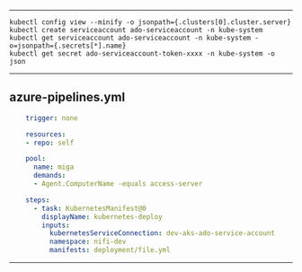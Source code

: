 -------

    kubectl config view --minify -o jsonpath={.clusters[0].cluster.server}
    kubectl create serviceaccount ado-serviceaccount -n kube-system
    kubectl get serviceaccount ado-serviceaccount -n kube-system -o=jsonpath={.secrets[*].name}
    kubectl get secret ado-serviceaccount-token-xxxx -n kube-system -o json

-------



azure-pipelines.yml
-------

```yml
    trigger: none

    resources:
    - repo: self

    pool: 
      name: miga
      demands:  
      - Agent.ComputerName -equals access-server

    steps:
      - task: KubernetesManifest@0
        displayName: kubernetes-deploy
        inputs:
          kubernetesServiceConnection: dev-aks-ado-service-account
          namespace: nifi-dev
          manifests: deployment/file.yml
```
-------

